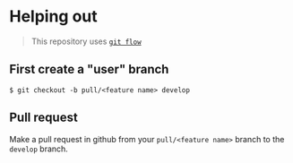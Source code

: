 # Helping out
> This repository uses [`git flow`](https://github.com/nvie/gitflow)

## First create a "user" branch

```shell
$ git checkout -b pull/<feature name> develop
```

## Pull request

Make a pull request in github from your `pull/<feature name>` branch to the `develop` branch.
